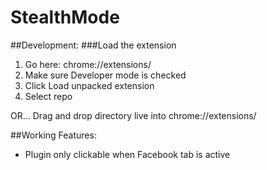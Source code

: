 # StealthMode

##Development:
###Load the extension
1. Go here: chrome://extensions/
2. Make sure Developer mode is checked
3. Click Load unpacked extension
4. Select repo

OR... Drag and drop directory live into chrome://extensions/

##Working Features:
- Plugin only clickable when Facebook tab is active
